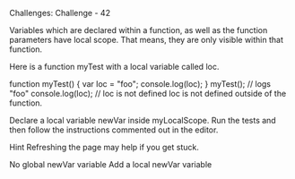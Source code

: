 Challenges: Challenge - 42

Variables which are declared within a function, as well as the function parameters have local scope. That means, they are only visible within that function.

Here is a function myTest with a local variable called loc.

function myTest() {
  var loc = "foo";
  console.log(loc);
}
myTest(); // logs "foo"
console.log(loc); // loc is not defined
loc is not defined outside of the function.


Declare a local variable newVar inside myLocalScope. Run the tests and then follow the instructions commented out in the editor.

Hint
Refreshing the page may help if you get stuck.

No global newVar variable
Add a local newVar variable